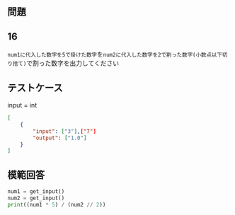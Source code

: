 ## 問題
## 16

`num1に代入した数字を5で掛けた数字`を`num2に代入した数字を2で割った数字(小数点以下切り捨て)`で割った数字を出力してください

## テストケース
input = int
```json
[
	{
		"input": ["3"],["7"]
		"output": ["1.0"]
	}
]
```

## 模範回答
```python
num1 = get_input()
num2 = get_input()
print((num1 * 5) / (num2 // 2))
```
